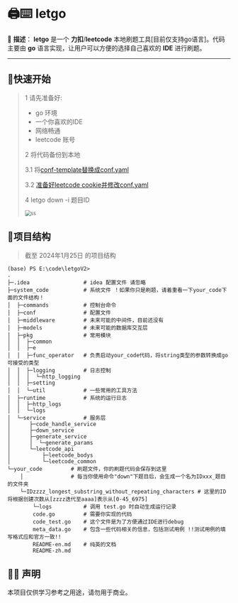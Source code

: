 # 🖨️⌨️ letgo

🌟 **描述**： **letgo** 是一个 **力扣**/**leetcode** 本地刷题工具[目前仅支持go语言]。代码主要由 **go** 语言实现，让用户可以方便的选择自己喜欢的
**IDE** 进行刷题。

----

## 🚀快速开始

> 1 请先准备好:
> - go 环境
> - 一个你喜欢的IDE
> - 网络畅通
> - leetcode 账号
>
> 2 将代码备份到本地
>
> 3.1 将[conf-template替换成conf.yaml](system_code/conf/conf-template.yaml)
>
> 3.2 [准备好leetcode cookie并修改conf.yaml](system_code/doc/leetcode_cookie.md)
>
> 4 letgo down -i 题目ID
> 
> <img src="system_code/doc/letgo_down.gif" alt="ss" title="yes" style="zoom: 80%;" />

## 🔎项目结构

> 截至 2024年1月25日 的项目结构

```shell
(base) PS E:\code\letgoV2>
.
├─.idea                 # idea 配置文件 请忽略
├─system_code           # 系统文件 ！如果你只是刷题，请着重看一下your_code下面的文件结构！
│  ├─commands           # 控制台命令
│  ├─conf               # 配置文件
│  ├─middleware         # 未来可能的中间件，目前还没有
│  ├─models             # 未来可能的数据库交互层
│  ├─pkg                # 常用模块
│  │  ├─common					
│  │  ├─e
│  │  ├─func_operator	# 负责启动your_code代码，将string类型的参数转换成go可接受的类型
│  │  ├─logging			# 日志控制
│  │  │  └─http_logging
│  │  ├─setting
│  │  └─util			# 一些常用的工具方法
│  ├─runtime			# 系统的运行日志
│  │  ├─http_logs
│  │  └─logs
│  └─service            # 服务层
│      ├─code_handle_service
│      ├─down_service
│      ├─generate_service
│      │  └─generate_params
│      └─leetcode_api
│          ├─leetcode_bodys
│          └─leetcode_common
└─your_code			# 刷题文件，你的刷题代码会保存到这里
    │				# 每当你使用命令"down"下题目后，会生成一个名为IDxxx_题目的文件夹
    └─IDzzzz_longest_substring_without_repeating_characters # 这里的ID将根据创建次数从[zzzz迭代至aaaa]表示从[0-45_6975]
        └─logs 			# 调用 test.go 时自动生成运行记录
        code.go			# 需要你实现的代码
        code_test.go	# 这个文件是为了方便通过IDE进行debug
        meta_data.go	# 包含一些代码相关的信息，包括测试用例 !!测试用例的填写格式应和官方一致!!
        README-en.md	# 纯英的文档
        README-zh.md

```

## 📢📣 声明

本项目仅供学习参考之用途，请勿用于商业。